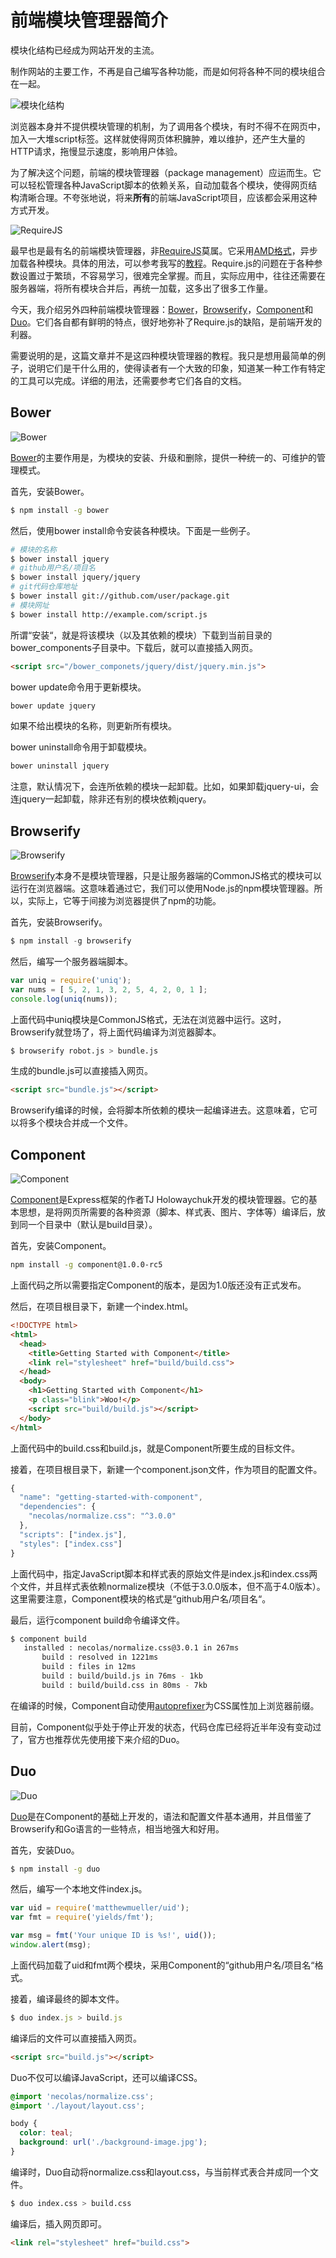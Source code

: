 # 前端模块管理器简介

模块化结构已经成为网站开发的主流。

制作网站的主要工作，不再是自己编写各种功能，而是如何将各种不同的模块组合在一起。

![模块化结构](http://image.beekka.com/blog/2014/bg2014091401.jpg)

浏览器本身并不提供模块管理的机制，为了调用各个模块，有时不得不在网页中，加入一大堆script标签。这样就使得网页体积臃肿，难以维护，还产生大量的HTTP请求，拖慢显示速度，影响用户体验。

为了解决这个问题，前端的模块管理器（package management）应运而生。它可以轻松管理各种JavaScript脚本的依赖关系，自动加载各个模块，使得网页结构清晰合理。不夸张地说，将来**所有**的前端JavaScript项目，应该都会采用这种方式开发。

![RequireJS](http://image.beekka.com/blog/2014/bg2014091402-1.png)

最早也是最有名的前端模块管理器，非[RequireJS](http://requirejs.org/)莫属。它采用[AMD格式](http://requirejs.org/docs/whyamd.html)，异步加载各种模块。具体的用法，可以参考我写的[教程](http://www.ruanyifeng.com/blog/2012/11/require_js.html)。Require.js的问题在于各种参数设置过于繁琐，不容易学习，很难完全掌握。而且，实际应用中，往往还需要在服务器端，将所有模块合并后，再统一加载，这多出了很多工作量。

今天，我介绍另外四种前端模块管理器：[Bower](http://bower.io/)，[Browserify](http://browserify.org/)，[Component](https://github.com/componentjs/component)和[Duo](http://duojs.org/)。它们各自都有鲜明的特点，很好地弥补了Require.js的缺陷，是前端开发的利器。

需要说明的是，这篇文章并不是这四种模块管理器的教程。我只是想用最简单的例子，说明它们是干什么用的，使得读者有一个大致的印象，知道某一种工作有特定的工具可以完成。详细的用法，还需要参考它们各自的文档。

## Bower

![Bower](http://image.beekka.com/blog/2014/bg2014091403.jpg)

[Bower](http://bower.io/)的主要作用是，为模块的安装、升级和删除，提供一种统一的、可维护的管理模式。

首先，安装Bower。

```bash
$ npm install -g bower
```

然后，使用bower install命令安装各种模块。下面是一些例子。

```bash
# 模块的名称
$ bower install jquery
# github用户名/项目名
$ bower install jquery/jquery
# git代码仓库地址
$ bower install git://github.com/user/package.git
# 模块网址
$ bower install http://example.com/script.js
```

所谓“安装“，就是将该模块（以及其依赖的模块）下载到当前目录的bower_components子目录中。下载后，就可以直接插入网页。

```html
<script src="/bower_componets/jquery/dist/jquery.min.js">
```

bower update命令用于更新模块。

```bash
bower update jquery
```

如果不给出模块的名称，则更新所有模块。

bower uninstall命令用于卸载模块。

```bash
bower uninstall jquery
```

注意，默认情况下，会连所依赖的模块一起卸载。比如，如果卸载jquery-ui，会连jquery一起卸载，除非还有别的模块依赖jquery。

## Browserify

![Browserify](http://image.beekka.com/blog/2014/bg2014091404.png)

[Browserify](http://browserify.org/)本身不是模块管理器，只是让服务器端的CommonJS格式的模块可以运行在浏览器端。这意味着通过它，我们可以使用Node.js的npm模块管理器。所以，实际上，它等于间接为浏览器提供了npm的功能。

首先，安装Browserify。

```javascript
$ npm install -g browserify
```

然后，编写一个服务器端脚本。

```javascript
var uniq = require('uniq');
var nums = [ 5, 2, 1, 3, 2, 5, 4, 2, 0, 1 ];
console.log(uniq(nums));
```

上面代码中uniq模块是CommonJS格式，无法在浏览器中运行。这时，Browserify就登场了，将上面代码编译为浏览器脚本。

```bash
$ browserify robot.js > bundle.js
```

生成的bundle.js可以直接插入网页。

```html
<script src="bundle.js"></script>
```

Browserify编译的时候，会将脚本所依赖的模块一起编译进去。这意味着，它可以将多个模块合并成一个文件。

## Component

![Component](http://image.beekka.com/blog/2014/bg2014091405.png)

[Component](https://github.com/componentjs/component)是Express框架的作者TJ Holowaychuk开发的模块管理器。它的基本思想，是将网页所需要的各种资源（脚本、样式表、图片、字体等）编译后，放到同一个目录中（默认是build目录）。

首先，安装Component。

```bash
npm install -g component@1.0.0-rc5
```

上面代码之所以需要指定Component的版本，是因为1.0版还没有正式发布。

然后，在项目根目录下，新建一个index.html。

```html
<!DOCTYPE html>
<html>
  <head>
    <title>Getting Started with Component</title>
    <link rel="stylesheet" href="build/build.css">
  </head>
  <body>
    <h1>Getting Started with Component</h1>
    <p class="blink">Woo!</p>
    <script src="build/build.js"></script>
  </body>
</html>
```

上面代码中的build.css和build.js，就是Component所要生成的目标文件。

接着，在项目根目录下，新建一个component.json文件，作为项目的配置文件。

```javascript
{
  "name": "getting-started-with-component",
  "dependencies": {
    "necolas/normalize.css": "^3.0.0"
  },
  "scripts": ["index.js"],
  "styles": ["index.css"]
}
```

上面代码中，指定JavaScript脚本和样式表的原始文件是index.js和index.css两个文件，并且样式表依赖normalize模块（不低于3.0.0版本，但不高于4.0版本）。这里需要注意，Component模块的格式是“github用户名/项目名“。

最后，运行component build命令编译文件。

```bash
$ component build
   installed : necolas/normalize.css@3.0.1 in 267ms
       build : resolved in 1221ms
       build : files in 12ms
       build : build/build.js in 76ms - 1kb
       build : build/build.css in 80ms - 7kb
```

在编译的时候，Component自动使用[autoprefixer](https://github.com/postcss/autoprefixer)为CSS属性加上浏览器前缀。

目前，Component似乎处于停止开发的状态，代码仓库已经将近半年没有变动过了，官方也推荐优先使用接下来介绍的Duo。

## Duo

![Duo](http://image.beekka.com/blog/2014/bg2014091406.jpg)

[Duo](http://duojs.org/)是在Component的基础上开发的，语法和配置文件基本通用，并且借鉴了Browserify和Go语言的一些特点，相当地强大和好用。

首先，安装Duo。

```bash
$ npm install -g duo
```

然后，编写一个本地文件index.js。

```javascript
var uid = require('matthewmueller/uid');
var fmt = require('yields/fmt');

var msg = fmt('Your unique ID is %s!', uid());
window.alert(msg);
```

上面代码加载了uid和fmt两个模块，采用Component的“github用户名/项目名“格式。

接着，编译最终的脚本文件。

```javascript
$ duo index.js > build.js
```

编译后的文件可以直接插入网页。

```html
<script src="build.js"></script>
```

Duo不仅可以编译JavaScript，还可以编译CSS。

```css
@import 'necolas/normalize.css';
@import './layout/layout.css';

body {
  color: teal;
  background: url('./background-image.jpg');
}
```

编译时，Duo自动将normalize.css和layout.css，与当前样式表合并成同一个文件。

```bash
$ duo index.css > build.css
```

编译后，插入网页即可。

```html
<link rel="stylesheet" href="build.css">
```
